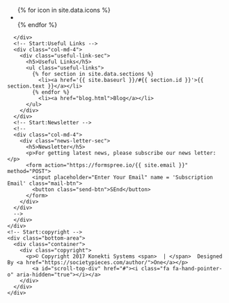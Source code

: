 <footer class="footer-area">
  <div class="upper-area">
    <div class="container">
      <!-- Start:About Info -->
      <div class="col-md-4">
        <div class="about-info">
          <div class="footer-logo"><a href="#" ><img alt="" src="{{ site.baseurl }}/assets/footer-logo.png"></a></div>
          <ul class="social-media-icon-list">
            <!-- loop through icons -->
            {% for icon in site.data.icons %}
              <li><a href='{{ icon.link }}' target = '_blank'><i class="fa fa-{{ icon.name }}"></i></a></li>
            {% endfor %}
          </ul>
        </div>
      </div>
      <!-- empty div -->
      <div class="col-md-4">
      
      </div>
      <!-- Start:Useful Links -->
      <div class="col-md-4">
        <div class="useful-link-sec">
          <h5>Useful Links</h5>
          <ul class="useful-links">
            {% for section in site.data.sections %}
              <li><a href='{{ site.baseurl }}/#{{ section.id }}'>{{ section.text }}</a></li>
            {% endfor %}
              <li><a href="blog.html">Blog</a></li>
          </ul>
        </div>
      </div>
      <!-- Start:Newsletter -->
      <!-- 
      <div class="col-md-4">
        <div class="news-letter-sec">
          <h5>Newsletter</h5>
          <p>For getting latest news, please subscribe our news letter:</p>
          <form action="https://formspree.io/{{ site.email }}" method="POST">
            <input placeholder="Enter Your Email" name = 'Subscription Email' class="mail-btn">
            <button class="send-btn">SEnd</button>
          </form>
        </div>
      </div>
      -->
      </div>
    </div>
    <!-- Start:copyright -->
    <div class="bottom-area">
      <div class="container">
        <div class="copyright">
          <p>© Copyright 2017 Konekti Systems <span>  | </span>  Designed By <a href="https://societypieces.com/author/">One</a></p>
            <a id="scroll-top-div" href="#"><i class="fa fa-hand-pointer-o" aria-hidden="true"></i></a>
        </div>
      </div>
    </div>
</footer>
<script>
  {% include js/jquery.js %}
  {% include js/index.js %}
</script>
<script src="https://maxcdn.bootstrapcdn.com/bootstrap/3.3.7/js/bootstrap.min.js" integrity="sha384-Tc5IQib027qvyjSMfHjOMaLkfuWVxZxUPnCJA7l2mCWNIpG9mGCD8wGNIcPD7Txa" crossorigin="anonymous"></script>
<!--<script type="text/javascript" src="https://maps.googleapis.com/maps/api/js?sensor=false"></script>-->
<!--<script type="text/javascript" src="js/map-settings.js"></script>-->
<script>
  {% include js/owl.carousel.js %}
  {% include js/owl-carousel-settings.js %}
  {% include js/jquery.flexslider.js %}
  {% include js/mini-grid.js %}
  {% include js/settings.js %}
  {% include js/animation.js %}
  {% include js/featherlight.js %}
</script>
